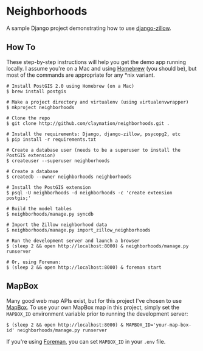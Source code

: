 Neighborhoods
=============

A sample Django project demonstrating how to use [django-zillow](https://github.com/claymation/django-zillow).


How To
------

These step-by-step instructions will help you get the demo app running locally. I assume you're on a Mac and using [Homebrew](http://brew.sh) (you should be), but most of the commands are appropriate for any *nix variant.

    # Install PostGIS 2.0 using Homebrew (on a Mac)
    $ brew install postgis

    # Make a project directory and virtualenv (using virtualenvwrapper)
    $ mkproject neighborhoods

    # Clone the repo
    $ git clone http://github.com/claymation/neighborhoods.git .

    # Install the requirements: Django, django-zillow, psycopg2, etc
    $ pip install -r requirements.txt

    # Create a database user (needs to be a superuser to install the PostGIS extension)
    $ createuser --superuser neighborhoods

    # Create a database
    $ createdb --owner neighborhoods neighborhoods

    # Install the PostGIS extension
    $ psql -U neighborhoods -d neighborhoods -c 'create extension postgis;'

    # Build the model tables
    $ neighborhoods/manage.py syncdb

    # Import the Zillow neighborhood data
    $ neighborhoods/manage.py import_zillow_neighborhoods

    # Run the development server and launch a browser
    $ (sleep 2 && open http://localhost:8000) & neighborhoods/manage.py runserver

    # Or, using Foreman:
    $ (sleep 2 && open http://localhost:8000) & foreman start


MapBox
------

Many good web map APIs exist, but for this project I've chosen to use [MapBox](http://www.mapbox.com). To use your own MapBox map in this project, simply set the `MAPBOX_ID` environment variable prior to running the development server:

    $ (sleep 2 && open http://localhost:8000) & MAPBOX_ID='your-map-box-id' neighborhoods/manage.py runserver

If you're using [Foreman](http://ddollar.github.io/foreman/), you can set `MAPBOX_ID` in your `.env` file.
